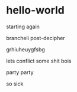 # hello-world

starting again

brancheli post-decipher

grhiuheuygfsbg

lets conflict some shit bois

party party

so sick

